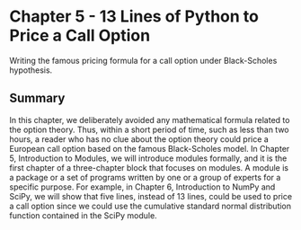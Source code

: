 # Chapter 5 - 13 Lines of Python to Price a Call Option

Writing the famous pricing formula for a call option under Black-Scholes hypothesis.

## Summary

In this chapter, we deliberately avoided any mathematical formula related to the option theory. Thus, within a short period of time, such as less than two hours, a reader who has no clue about the option theory could price a European call option based on the famous Black-Scholes model.
In Chapter 5, Introduction to Modules, we will introduce modules formally, and it is the first chapter of a three-chapter block that focuses on modules. A module is a package or a set of programs written by one or a group of experts for a specific purpose.
For example, in Chapter 6, Introduction to NumPy and SciPy, we will show that five lines, instead of 13 lines, could be used to price a call option since we could use the cumulative standard normal distribution function contained in the SciPy module.